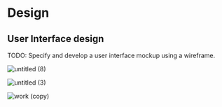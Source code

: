 # Design

## User Interface design
TODO: Specify and develop a user interface mockup using a wireframe.




![untitled (8)](https://github.com/user-attachments/assets/9983c355-8ba0-45e6-b407-aae5c64bf183)









![untitled (3)](https://github.com/user-attachments/assets/c9ef64c7-eea2-4c40-978f-702e4df3f1c8)





![work (copy)](https://github.com/user-attachments/assets/714b066a-0110-4a3d-976d-e898e492d5b8)




